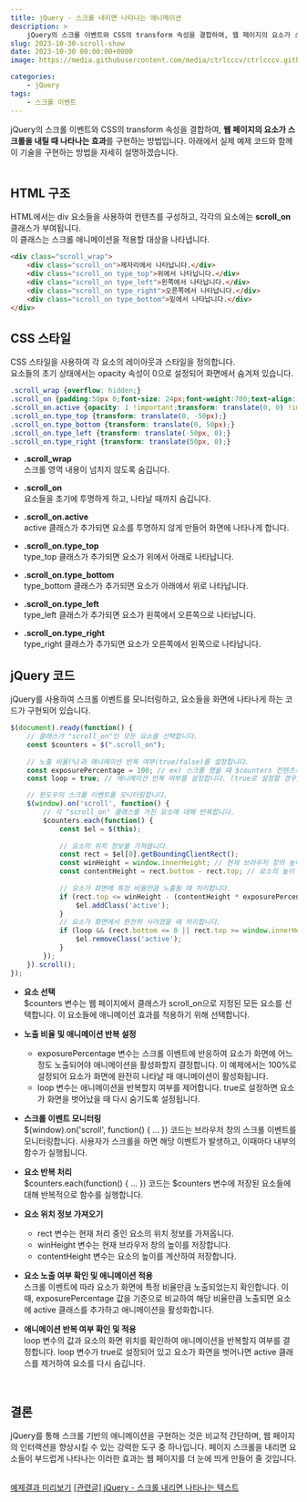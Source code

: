 ```yaml
---
title: jQuery - 스크롤 내리면 나타나는 애니메이션
description: >  
    jQuery의 스크롤 이벤트와 CSS의 transform 속성을 결합하여, 웹 페이지의 요소가 스크롤을 내릴 때 나타나는 효과를 구현하는 방법입니다.
slug: 2023-10-30-scroll-show
date: 2023-10-30 00:00:00+0000
image: https://media.githubusercontent.com/media/ctrlcccv/ctrlcccv.github.io/master/assets/img/post/2023-10-30-scroll-show.webp

categories:
    - jQuery
tags:
    - 스크롤 이벤트
---
```

jQuery의 스크롤 이벤트와 CSS의 transform 속성을 결합하여, **웹 페이지의 요소가 스크롤을 내릴 때 나타나는 효과**를 구현하는 방법입니다.
아래에서 실제 예제 코드와 함께 이 기술을 구현하는 방법을 자세히 설명하겠습니다.  
<br>

## HTML 구조
HTML에서는 div 요소들을 사용하여 컨텐츠를 구성하고, 각각의 요소에는 **scroll_on** 클래스가 부여됩니다.   
이 클래스는 스크롤 애니메이션을 적용할 대상을 나타냅니다.
```html
<div class="scroll_wrap">
    <div class="scroll_on">제자리에서 나타납니다.</div>
    <div class="scroll_on type_top">위에서 나타납니다.</div>
    <div class="scroll_on type_left">왼쪽에서 나타납니다.</div>
    <div class="scroll_on type_right">오른쪽에서 나타납니다.</div>
    <div class="scroll_on type_bottom">밑에서 나타납니다.</div>
</div>
```

## CSS 스타일
CSS 스타일을 사용하여 각 요소의 레이아웃과 스타일을 정의합니다.   
요소들의 초기 상태에서는 opacity 속성이 0으로 설정되어 화면에서 숨겨져 있습니다.
```css
.scroll_wrap {overflow: hidden;}
.scroll_on {padding:50px 0;font-size: 24px;font-weight:700;text-align: center;opacity: 0;transition: all 1s;}
.scroll_on.active {opacity: 1 !important;transform: translate(0, 0) !important;}
.scroll_on.type_top {transform: translate(0, -50px);}
.scroll_on.type_bottom {transform: translate(0, 50px);}
.scroll_on.type_left {transform: translate(-50px, 0);}
.scroll_on.type_right {transform: translate(50px, 0);}
```
* **.scroll_wrap**  
스크롤 영역 내용이 넘치지 않도록 숨깁니다.

* **.scroll_on**  
요소들을 초기에 투명하게 하고, 나타날 때까지 숨깁니다.

* **.scroll_on.active**  
active 클래스가 추가되면 요소를 투명하지 않게 만들어 화면에 나타나게 합니다.

* **.scroll_on.type_top**  
type_top 클래스가 추가되면 요소가 위에서 아래로 나타납니다.

* **.scroll_on.type_bottom**   
type_bottom 클래스가 추가되면 요소가 아래에서 위로 나타납니다.

* **.scroll_on.type_left**  
type_left 클래스가 추가되면 요소가 왼쪽에서 오른쪽으로 나타납니다.

* **.scroll_on.type_right**  
type_right 클래스가 추가되면 요소가 오른쪽에서 왼쪽으로 나타납니다.  

<script async src="https://pagead2.googlesyndication.com/pagead/js/adsbygoogle.js?client=ca-pub-8535540836842352" crossorigin="anonymous"></script>
<ins class="adsbygoogle"
     style="display:block; text-align:center;"
     data-ad-layout="in-article"
     data-ad-format="fluid"
     data-ad-client="ca-pub-8535540836842352"
     data-ad-slot="2974559225"></ins>
<script>
     (adsbygoogle = window.adsbygoogle || []).push({});
</script>

## jQuery 코드
jQuery를 사용하여 스크롤 이벤트를 모니터링하고, 요소들을 화면에 나타나게 하는 코드가 구현되어 있습니다. 
```js
$(document).ready(function() {
    // 클래스가 "scroll_on"인 모든 요소를 선택합니다.
    const $counters = $(".scroll_on");
    
    // 노출 비율(%)과 애니메이션 반복 여부(true/false)를 설정합니다.
    const exposurePercentage = 100; // ex) 스크롤 했을 때 $counters 컨텐츠가 화면에 100% 노출되면 숫자가 올라갑니다.
    const loop = true; // 애니메이션 반복 여부를 설정합니다. (true로 설정할 경우, 요소가 화면에서 사라질 때 다시 숨겨집니다.)

    // 윈도우의 스크롤 이벤트를 모니터링합니다.
    $(window).on('scroll', function() {
        // 각 "scroll_on" 클래스를 가진 요소에 대해 반복합니다.
        $counters.each(function() {
            const $el = $(this);
    
            // 요소의 위치 정보를 가져옵니다.
            const rect = $el[0].getBoundingClientRect();
            const winHeight = window.innerHeight; // 현재 브라우저 창의 높이
            const contentHeight = rect.bottom - rect.top; // 요소의 높이
            
            // 요소가 화면에 특정 비율만큼 노출될 때 처리합니다.
            if (rect.top <= winHeight - (contentHeight * exposurePercentage / 100) && rect.bottom >= (contentHeight * exposurePercentage / 100)) {
                $el.addClass('active');
            }
            // 요소가 화면에서 완전히 사라졌을 때 처리합니다.
            if (loop && (rect.bottom <= 0 || rect.top >= window.innerHeight)) {
                $el.removeClass('active');
            }
        });
    }).scroll();
});
```

* **요소 선택**   
$counters 변수는 웹 페이지에서 클래스가 scroll_on으로 지정된 모든 요소를 선택합니다. 이 요소들에 애니메이션 효과를 적용하기 위해 선택합니다.  

* **노출 비율 및 애니메이션 반복 설정**   
  * exposurePercentage 변수는 스크롤 이벤트에 반응하여 요소가 화면에 어느 정도 노출되어야 애니메이션을 활성화할지 결정합니다. 이 예제에서는 100%로 설정되어 요소가 화면에 완전히 나타날 때 애니메이션이 활성화됩니다.
  * loop 변수는 애니메이션을 반복할지 여부를 제어합니다. true로 설정하면 요소가 화면을 벗어났을 때 다시 숨기도록 설정됩니다.

* **스크롤 이벤트 모니터링**  
$(window).on('scroll', function() { ... }) 코드는 브라우저 창의 스크롤 이벤트를 모니터링합니다. 사용자가 스크롤을 하면 해당 이벤트가 발생하고, 이때마다 내부의 함수가 실행됩니다.

* **요소 반복 처리**  
$counters.each(function() { ... }) 코드는 $counters 변수에 저장된 요소들에 대해 반복적으로 함수를 실행합니다.

* **요소 위치 정보 가져오기**  
  * rect 변수는 현재 처리 중인 요소의 위치 정보를 가져옵니다.
  * winHeight 변수는 현재 브라우저 창의 높이를 저장합니다.
  * contentHeight 변수는 요소의 높이를 계산하여 저장합니다.
  
* **요소 노출 여부 확인 및 애니메이션 적용**  
스크롤 이벤트에 따라 요소가 화면에 특정 비율만큼 노출되었는지 확인합니다. 이때, exposurePercentage 값을 기준으로 비교하여 해당 비율만큼 노출되면 요소에 active 클래스를 추가하고 애니메이션을 활성화합니다.

* **애니메이션 반복 여부 확인 및 적용**  
loop 변수의 값과 요소의 화면 위치를 확인하여 애니메이션을 반복할지 여부를 결정합니다. loop 변수가 true로 설정되어 있고 요소가 화면을 벗어나면 active 클래스를 제거하여 요소를 다시 숨깁니다.  
<br>

## 결론
jQuery를 통해 스크롤 기반의 애니메이션을 구현하는 것은 비교적 간단하며, 웹 페이지의 인터랙션을 향상시킬 수 있는 강력한 도구 중 하나입니다. 
페이지 스크롤을 내리면 요소들이 부드럽게 나타나는 이러한 효과는 웹 페이지를 더 눈에 띄게 만들어 줄 것입니다.  
<br>

<div class="btn_wrap">
    <a target="_blank" href="https://ctrlcccv.github.io/ctrlcccv-demo/2023-10-30-scroll-show/">예제결과 미리보기</a>
    <a href="https://ctrlcccv.github.io/code/2023-11-22-scroll-text/">[관련글] jQuery - 스크롤 내리면 나타나는 텍스트</a>
</div>
